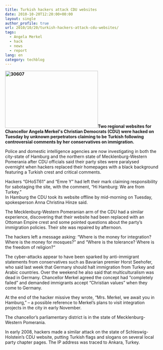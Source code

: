 ```yaml
---
title: Turkish hackers attack CDU websites
date: 2010-10-20T12:20:00+00:00
layout: single
author_profile: true
url: 2010/10/20/turkish-hackers-attack-cdu-websites/
tags:
  - Angela Merkel
  - hack
  - news
  - report
lang: en
category: techblog
---
```

**[<img title="30607" border="0" alt="30607" src="http://lh3.ggpht.com/_vaUVXcmC3OI/TL7XecLDwHI/AAAAAAAACxw/Tyn016OxBrc/30607_thumb%5B1%5D.jpg?imgmax=800" width="304" height="187" />](http://lh3.ggpht.com/_vaUVXcmC3OI/TL7XcFXYWqI/AAAAAAAACxs/xF4Quz0YHk0/s1600-h/30607%5B3%5D.jpg)Two regional websites for Chancellor Angela Merkel's Christian Democrats (CDU) were hacked on Tuesday by unknown perpetrators claiming to be Turkish following controversial comments by her conservatives on immigration.**

Police and domestic intelligence agencies are now investigating in both the city-state of Hamburg and the northern state of Mecklenburg-Western Pomerania after CDU officials said their party sites were paralysed overnight when hackers replaced their homepages with a black background featuring a Turkish crest and critical comments.

Hackers “GHoST61” and “Emre Y” had left their mark claiming responsibility for sabotaging the site, with the comment, “Hi Hamburg: We are from Turkey.”  
In Hamburg the CDU took its website offline by mid-morning on Tuesday, spokesperson Anna Christina Hinze said.

The Mecklenburg-Western Pomeranian arm of the CDU had a similar experience, discovering that their website had been replaced with an Ottoman Empire crest and some pointed questions about the party’s immigration policies. Their site was repaired by afternoon.

The hackers left a message asking: “Where is the money for integration? Where is the money for mosques?” and “Where is the tolerance? Where is the freedom of religion?“

The cyber-attacks appear to have been sparked by anti-immigrant statements from conservatives such as Bavarian premier Horst Seehofer, who said last week that Germany should halt immigration from Turkey and Arabic countries. Over the weekend he also said that multiculturalism was dead in Germany. Chancellor Merkel agreed the concept had “completely failed” and demanded immigrants accept &#8220;Christian values&#8221; when they come to Germany.

At the end of the hacker missive they wrote, “Mrs. Merkel, we await you in Hamburg,” – a possible reference to Merkel’s plans to visit integration projects in the city in early November.

The chancellor’s parliamentary district is in the state of Mecklenburg-Western Pomerania.

In early 2008, hackers made a similar attack on the state of Schleswig-Holstein’s CDU website, putting Turkish flags and slogans on several local party chapter pages. The IP address was traced to Ankara, Turkey.